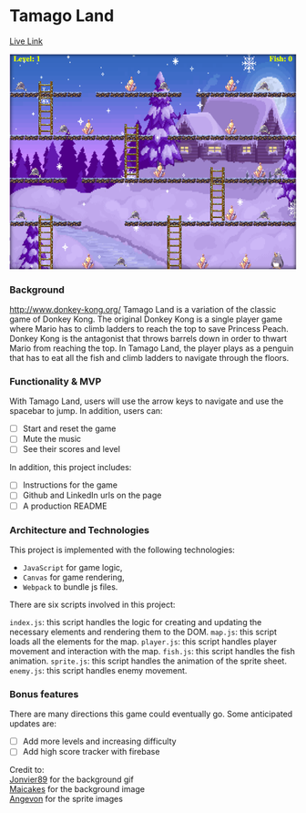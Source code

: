 # Tamago Land

 [Live Link](https://tyeonn.github.io/tamago-land/)

 ![Screenshot](https://github.com/tyeonn/tamago-land/blob/master/Screen%20Shot%202019-04-20%20at%203.37.45%20PM.png)

### Background
http://www.donkey-kong.org/ 
Tamago Land is a variation of the classic game of Donkey Kong. The original Donkey Kong is a single player game where Mario has to climb ladders to reach the top to save Princess Peach. Donkey Kong is the antagonist that throws barrels down in order to thwart Mario from reaching the top. In Tamago Land, the player plays as a penguin that has to eat all the fish and climb ladders to navigate through the floors. 

### Functionality & MVP  

With Tamago Land, users will use the arrow keys to navigate and use the spacebar to jump.
In addition, users can: 
- [ ] Start and reset the game
- [ ] Mute the music 
- [ ] See their scores and level

In addition, this project includes:
- [ ] Instructions for the game
- [ ] Github and LinkedIn urls on the page
- [ ] A production README

### Architecture and Technologies

This project is implemented with the following technologies:

- `JavaScript` for game logic,
- `Canvas` for game rendering,
- `Webpack` to bundle js files.

There are six scripts involved in this project:

`index.js`: this script handles the logic for creating and updating the necessary elements and rendering them to the DOM.
`map.js`: this script loads all the elements for the map.
`player.js`: this script handles player movement and interaction with the map.
`fish.js`: this script handles the fish animation.
`sprite.js`: this script handles the animation of the sprite sheet.
`enemy.js`: this script handles enemy movement.



### Bonus features

There are many directions this game could eventually go.  Some anticipated updates are:

- [ ] Add more levels and increasing difficulty
- [ ] Add high score tracker with firebase

Credit to:  
[Jonvier89](http://jonvier89.tumblr.com/) for the background gif  
[Maicakes](http://mai-cakes.tumblr.com/) for the background image  
[Angevon](http://rosprites.blogspot.com/) for the sprite images  
